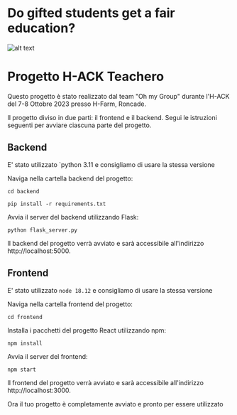 # Do gifted students get a fair education?

![alt text](https://github.com/giovero/intellisphere/blob/TeacHero.jpg?raw=true)

# Progetto H-ACK Teachero
Questo progetto è stato realizzato dal team "Oh my Group" durante l'H-ACK del 7-8 Ottobre 2023 presso H-Farm, Roncade.

Il progetto diviso in due parti: il frontend e il backend. Segui le istruzioni seguenti per avviare ciascuna parte del progetto.


## Backend
E' stato utilizzato `python 3.11 e consigliamo di usare la stessa versione

Naviga nella cartella backend del progetto:

```
cd backend
```

```
pip install -r requirements.txt
```

Avvia il server del backend utilizzando Flask:

```
python flask_server.py
```
Il backend del progetto verrà avviato e sarà accessibile all'indirizzo http://localhost:5000.


## Frontend
E' stato utilizzato `node 18.12` e consigliamo di usare la stessa versione

Naviga nella cartella frontend del progetto:

```
cd frontend
```

Installa i pacchetti del progetto React utilizzando npm:

```
npm install
```

Avvia il server del frontend:

```
npm start
```
Il frontend del progetto verrà avviato e sarà accessibile all'indirizzo http://localhost:3000.


Ora il tuo progetto è completamente avviato e pronto per essere utilizzato
